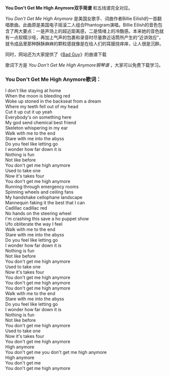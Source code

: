 

**You Don't Get Me High Anymore双手简谱** 和五线谱完全对应。

_You Don't Get Me High Anymore_ 是美国女歌手、词曲作者Billie
Eilish的一首翻唱歌曲。此曲原是美国电子摇滚二人组合Phantogram演唱。Billie
Eilish的音色包含了两大要点：一是声场上的超近距离感，二是情绪上的冷酷感。本来她的音色就有一点软糯沙哑，再加上气声的包裹和录音时尽量靠近话筒所产生的“近讲效应”，就令成品里那种酥酥麻麻的颗粒感就像是在给人们的耳膜挠痒痒，让人很是沉醉。

同时，网站还为大家提供了《[Bad Guy](Music-10314-Bad-Guy-Billie-Eilish.html "Bad Guy")》的曲谱下载

歌词下方是 _You Don't Get Me High Anymore钢琴谱_ ，大家可以免费下载学习。

### You Don't Get Me High Anymore歌词：

I don't like staying at home  
When the moon is bleeding red  
Woke up stoned in the backseat from a dream  
Where my teeth fell out of my head  
Cut it up cut it up yeah  
Everybody's on something here  
My god send chemical best friend  
Skeleton whispering in my ear  
Walk with me to the end  
Stare with me into the abyss  
Do you feel like letting go  
I wonder how far down it is  
Nothing is fun  
Not like before  
You don't get me high anymore  
Used to take one  
Now it's takes four  
You don't get me high anymore  
Running through emergency rooms  
Spinning wheels and ceiling fans  
My handshake cellophane landscape  
Mannequin faking it the best that I can  
Cadillac cadillac red  
No hands on the steering wheel  
I'm crashing this save a ho puppet show  
Ufo obliterate the way I feel  
Walk with me to the end  
Stare with me into the abyss  
Do you feel like letting go  
I wonder how far down it is  
Nothing is fun  
Not like before  
You don't get me high anymore  
Used to take one  
Now it's takes four  
You don't get me high anymore  
You don't get me high anymore  
You don't get me high anymore  
Walk with me to the end  
Stare with me into the abyss  
Do you feel like letting go  
I wonder how far down it is  
Nothing is fun  
Not like before  
You don't get me high anymore  
Used to take one  
Now it's takes four  
You don't get me high anymore  
High anymore  
You don't get me you don't get me high anymore  
High anymore  
You don't get me  
You don't get me high anymore

